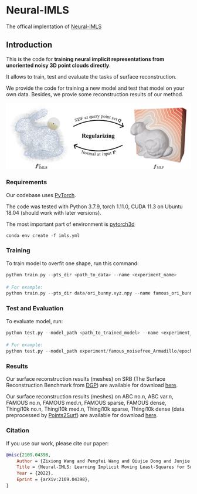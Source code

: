 # Neural-IMLS

The offical implentation of [Neural-IMLS](https://arxiv.org/abs/2109.04398)

## Introduction

This is the code for **training neural implicit representations from unoriented noisy 3D point clouds directly**.

It allows to train, test and evaluate the tasks of surface reconstruction. 

We provide the code for training a new model and test that model on your own data. Besides, we provie some reconstruction results of our method.

![insight](assets/insight.jpg)

### Requirements

Our codebase uses [PyTorch](https://pytorch.org/).

The code was tested with Python 3.7.9, torch 1.11.0, CUDA 11.3 on Ubuntu 18.04 (should work with later versions).

The most important part of environment is [pytorch3d](https://github.com/facebookresearch/pytorch3d)

```python
conda env create -f imls.yml
```

### Training

To train model to overfit one shape, run this command:

```python
python train.py --pts_dir <path_to_data> --name <experiment_name>

# For example:
python train.py --pts_dir data/ori_bunny.xyz.npy --name famous_ori_bunny --patch_radius 0.03 --points_per_patch_max 100
```

### Test and Evaluation

To evaluate model, run:

```python
python test.py --model_path <path_to_trained_model> --name <experiment_name> --mesh_path <path_to_gt_mesh>

# For example:
python test.py --model_path experiment/famous_noisefree_Armadillo/epoch_35.pth --name famous_noisefree_Armadillo --mesh_path mesh/Armadillo.obj
```

### Results

Our surface reconstruction results (meshes) on SRB (The Surface Reconstruction Benchmark from [DGP](https://github.com/fwilliams/deep-geometric-prior)) are available for download [here](https://www.dropbox.com/sh/v0265pnqiv9gctb/AACivNvhGjeXw3SEtYo06sOXa?dl=0).

Our surface reconstruction results (meshes) on ABC no.n, ABC var.n, FAMOUS no.n, FAMOUS med.n, FAMOUS sparse, FAMOUS dense, Thingi10k no.n, Thingi10k med.n, Thingi10k sparse, Thingi10k dense (data preprocessed by [Points2Surf](https://github.com/ErlerPhilipp/points2surf)) are available for download [here](https://www.dropbox.com/sh/qzb7013o4a3yktl/AAB5yOY91h8MJban4JiHW1Iea?dl=0).

### Citation

If you use our work, please cite our paper:

```bibtex
@misc{2109.04398,
    Author = {Zixiong Wang and Pengfei Wang and Qiujie Dong and Junjie Gao and Shuangmin Chen and Shiqing Xin and Changhe Tu and Wenping Wang},
    Title = {Neural-IMLS: Learning Implicit Moving Least-Squares for Surface Reconstruction from Point Clouds},
    Year = {2022},
    Eprint = {arXiv:2109.04398},
}
```

